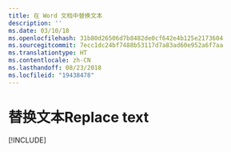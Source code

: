 ```yaml
---
title: 在 Word 文档中替换文本
description: ''
ms.date: 03/10/18
ms.openlocfilehash: 31b80d26506d7b8482de0cf642e4b125e2173604
ms.sourcegitcommit: 7ecc1dc24bf7488b53117d7a83ad60e952a6f7aa
ms.translationtype: HT
ms.contentlocale: zh-CN
ms.lasthandoff: 08/23/2018
ms.locfileid: "19438478"
---
```

# <a name="replace-text"></a><span data-ttu-id="1cc99-102">替换文本</span><span class="sxs-lookup"><span data-stu-id="1cc99-102">Replace text</span></span>

[!INCLUDE[](../includes/word-tutorial-replace-text.md)]